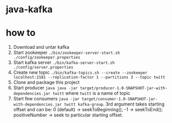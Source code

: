 # java-kafka

# how to

1) Download and untar kafka
2) Start zookeeper ```./bin/zookeeper-server-start.sh ./config/zookeeper.properties```
3) Start kafka server ```./bin/kafka-server-start.sh ./config/server.properties```
4) Create new topic ```./bin/kafka-topics.sh --create --zookeeper localhost:2181 --replication-factor 1 --partitions 3 --topic twitt```
4) Clone and package this project
5) Start producer ```java java -jar target/producer-1.0-SNAPSHOT-jar-with-dependencies.jar twitt``` where ```twitt``` is a name of topic
6) Start few consumers ```java -jar target/consumer-1.0-SNAPSHOT-jar-with-dependencies.jar twitt kafka-group```. 3rd argument takes starting offset and can be: 0 (default) -> seekToBeginning(); -1 -> seekToEnd(); positiveNumber -> seek to particular starting offset.